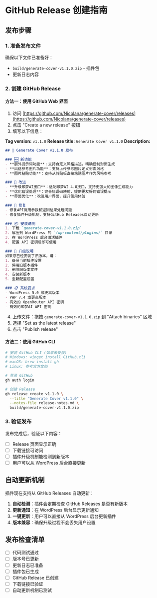 # GitHub Release 创建指南

## 发布步骤

### 1. 准备发布文件
确保以下文件已准备好：
- `build/generate-cover-v1.1.0.zip` - 插件包
- 更新日志内容

### 2. 创建 GitHub Release

#### 方法一：使用 GitHub Web 界面

1. 访问 [https://github.com/Nicolana/generate-cover/releases](https://github.com/Nicolana/generate-cover/releases)
2. 点击 "Create a new release" 按钮
3. 填写以下信息：

**Tag version:** `v1.1.0`
**Release title:** `Generate Cover v1.1.0`
**Description:**
```markdown
## 🎉 Generate Cover v1.1.0 发布

### 🆕 新功能
- **额外提示词功能**：支持自定义风格描述，精确控制封面生成
- **风格参考图片功能**：支持上传参考图片定义封面风格  
- **图片粘贴功能**：支持从剪贴板直接粘贴图片作为风格参考

### 🔧 改进
- **升级即梦AI接口**：适配即梦AI 4.0接口，支持更强大的图像生成能力
- **优化错误处理**：完善错误码映射，提供更友好的错误提示
- **界面优化**：改进用户界面，提升使用体验

### 🐛 修复
- 修复API调用参数和返回结果处理问题
- 修复插件升级机制，支持GitHub Releases自动更新

### 📦 安装说明
1. 下载 `generate-cover-v1.1.0.zip`
2. 解压到 WordPress 的 `/wp-content/plugins/` 目录
3. 在 WordPress 后台激活插件
4. 配置 API 密钥后即可使用

### 🔄 升级说明
如果您已经安装了旧版本，请：
1. 备份当前插件设置
2. 停用旧版本插件
3. 删除旧版本文件
4. 安装新版本
5. 重新配置设置

### 📋 系统要求
- WordPress 5.0 或更高版本
- PHP 7.4 或更高版本
- 有效的 OpenRouter API 密钥
- 有效的即梦AI API 密钥
```

4. 上传文件：拖拽 `generate-cover-v1.1.0.zip` 到 "Attach binaries" 区域
5. 选择 "Set as the latest release"
6. 点击 "Publish release"

#### 方法二：使用 GitHub CLI

```bash
# 安装 GitHub CLI (如果未安装)
# Windows: winget install GitHub.cli
# macOS: brew install gh
# Linux: 参考官方文档

# 登录 GitHub
gh auth login

# 创建 Release
gh release create v1.1.0 \
  --title "Generate Cover v1.1.0" \
  --notes-file release-notes.md \
  build/generate-cover-v1.1.0.zip
```

### 3. 验证发布

发布完成后，验证以下内容：
- [ ] Release 页面显示正确
- [ ] 下载链接可访问
- [ ] 插件升级机制能检测到新版本
- [ ] 用户可以从 WordPress 后台直接更新

## 自动更新机制

插件现在支持从 GitHub Releases 自动更新：

1. **自动检测**：插件会定期检查 GitHub Releases 是否有新版本
2. **更新通知**：在 WordPress 后台显示更新通知
3. **一键更新**：用户可以直接从 WordPress 后台更新插件
4. **版本兼容**：确保升级过程不会丢失用户设置

## 发布检查清单

- [ ] 代码测试通过
- [ ] 版本号已更新
- [ ] 更新日志已准备
- [ ] 插件包已生成
- [ ] GitHub Release 已创建
- [ ] 下载链接已验证
- [ ] 自动更新机制已测试
